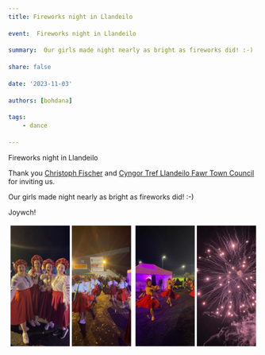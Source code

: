 ```yaml
---
title: Fireworks night in Llandeilo 

event:  Fireworks night in Llandeilo 

summary:  Our girls made night nearly as bright as fireworks did! :-)

share: false

date: '2023-11-03' 

authors: [bohdana]

tags:
    - dance
    
---
```


Fireworks night in Llandeilo 

Thank you  <a href="https://www.facebook.com/christophffischer" target="_blank">Christoph Fischer</a> and <a href="https://llandeilo.gov.uk/" target="_blank">Cyngor Tref Llandeilo Fawr Town Council</a> for inviting us.

Our girls made night nearly as bright as fireworks did! :-)

Joywch!

<div style="margin-top: 0;"><img src="Fireworks-1.jpg" alt="Fireworks-1" width="50%" style="display: inline; margin-top: 0;"/><img src="Fireworks-2.jpg" alt="Fireworks-2" width="50%" style="display: inline; margin-top: 0;"/></div>
